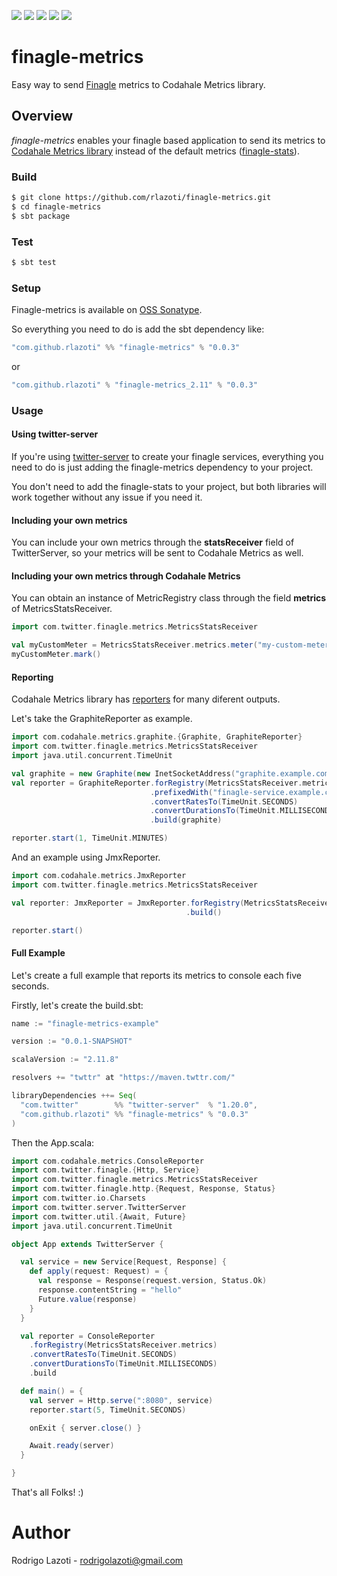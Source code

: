 [![][travis img]][travis]
[![][release img]][release]
[![][coverage img]][coverage]
[![][quality img]][quality]
[![][license img]][license]

[travis]:https://travis-ci.org/rlazoti/finagle-metrics
[travis img]:https://travis-ci.org/rlazoti/finagle-metrics.svg?branch=master

[release]:https://github.com/rlazoti/finagle-metrics/releases
[release img]:https://img.shields.io/github/release/rlazoti/finagle-metrics.svg

[coverage]:https://coveralls.io/github/rlazoti/finagle-metrics?branch=master
[coverage img]:https://coveralls.io/repos/github/rlazoti/finagle-metrics/badge.svg?branch=master

[quality]:https://www.codacy.com/app/rodrigolazoti/finagle-metrics
[quality img]:https://api.codacy.com/project/badge/Grade/812e2e73d83b4944aee308a58eb84ded

[license]:LICENSE
[license img]:https://img.shields.io/dub/l/vibe-d.svg


finagle-metrics
===============

Easy way to send [Finagle](https://github.com/twitter/finagle) metrics to Codahale Metrics library.

## Overview

*finagle-metrics* enables your finagle based application to send its metrics to [Codahale Metrics library](https://github.com/dropwizard/metrics) instead of the default metrics ([finagle-stats](https://github.com/twitter/finagle/tree/master/finagle-stats)).

### Build

```sh
$ git clone https://github.com/rlazoti/finagle-metrics.git
$ cd finagle-metrics
$ sbt package
```

### Test

```sh
$ sbt test
```

### Setup

Finagle-metrics is available on [OSS Sonatype](https://oss.sonatype.org).

So everything you need to do is add the sbt dependency like:


```scala
"com.github.rlazoti" %% "finagle-metrics" % "0.0.3"
```

or

```scala
"com.github.rlazoti" % "finagle-metrics_2.11" % "0.0.3"
```

### Usage

#### Using twitter-server

If you're using [twitter-server](https://github.com/twitter/twitter-server) to create your finagle services, everything you need to do is just adding the finagle-metrics dependency to your project.

You don't need to add the finagle-stats to your project, but both libraries will work together without any issue if you need it.

#### Including your own metrics

You can include your own metrics through the **statsReceiver** field of TwitterServer, so your metrics will be sent to Codahale Metrics as well.

#### Including your own metrics through Codahale Metrics

You can obtain an instance of MetricRegistry class through the field **metrics** of MetricsStatsReceiver.

```scala
import com.twitter.finagle.metrics.MetricsStatsReceiver

val myCustomMeter = MetricsStatsReceiver.metrics.meter("my-custom-meter")
myCustomMeter.mark()
```

#### Reporting

Codahale Metrics library has [reporters](https://dropwizard.github.io/metrics/3.1.0/getting-started/#other-reporting) for many diferent outputs.

Let's take the GraphiteReporter as example.

```scala
import com.codahale.metrics.graphite.{Graphite, GraphiteReporter}
import com.twitter.finagle.metrics.MetricsStatsReceiver
import java.util.concurrent.TimeUnit

val graphite = new Graphite(new InetSocketAddress("graphite.example.com", 2003))
val reporter = GraphiteReporter.forRegistry(MetricsStatsReceiver.metrics)
                               .prefixedWith("finagle-service.example.com")
                               .convertRatesTo(TimeUnit.SECONDS)
                               .convertDurationsTo(TimeUnit.MILLISECONDS)
                               .build(graphite)

reporter.start(1, TimeUnit.MINUTES)
```

And an example using JmxReporter.

```scala
import com.codahale.metrics.JmxReporter
import com.twitter.finagle.metrics.MetricsStatsReceiver

val reporter: JmxReporter = JmxReporter.forRegistry(MetricsStatsReceiver.metrics)
                                       .build()

reporter.start()
```

#### Full Example

Let's create a full example that reports its metrics to console each five seconds.

Firstly, let's create the build.sbt:

```scala
name := "finagle-metrics-example"

version := "0.0.1-SNAPSHOT"

scalaVersion := "2.11.8"

resolvers += "twttr" at "https://maven.twttr.com/"

libraryDependencies ++= Seq(
  "com.twitter"        %% "twitter-server"  % "1.20.0",
  "com.github.rlazoti" %% "finagle-metrics" % "0.0.3"
)
```

Then the App.scala:

```scala
import com.codahale.metrics.ConsoleReporter
import com.twitter.finagle.{Http, Service}
import com.twitter.finagle.metrics.MetricsStatsReceiver
import com.twitter.finagle.http.{Request, Response, Status}
import com.twitter.io.Charsets
import com.twitter.server.TwitterServer
import com.twitter.util.{Await, Future}
import java.util.concurrent.TimeUnit

object App extends TwitterServer {

  val service = new Service[Request, Response] {
    def apply(request: Request) = {
      val response = Response(request.version, Status.Ok)
      response.contentString = "hello"
      Future.value(response)
    }
  }

  val reporter = ConsoleReporter
    .forRegistry(MetricsStatsReceiver.metrics)
    .convertRatesTo(TimeUnit.SECONDS)
    .convertDurationsTo(TimeUnit.MILLISECONDS)
    .build

  def main() = {
    val server = Http.serve(":8080", service)
    reporter.start(5, TimeUnit.SECONDS)

    onExit { server.close() }

    Await.ready(server)
  }

}
```

That's all Folks! :)


Author
======

Rodrigo Lazoti - rodrigolazoti@gmail.com
